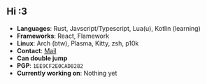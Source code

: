 ## Hi :3
- **Languages**: Rust, Javscript/Typescript, Lua(u), Kotlin (learning)
- **Frameworks**: React, Flamework
- **Linux**: Arch (btw), Plasma, Kitty, zsh, p10k
- **Contact**: [Mail](mailto:dp7051@proton.me)
- **Can double jump** <!-- :3 :3 :3 -->
- **PGP**: ``1EE9CF2E0CAD8282``
- **Currently working on**: Nothing yet

<!-- 
 /| ､
(°､ ｡ 7
 |､  ~ヽ
 じしf_,)〳
-->